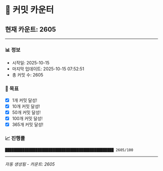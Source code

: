 # 🔢 커밋 카운터

## 현재 카운트: 2605

---

### 📊 정보
- 시작일: 2025-10-15
- 마지막 업데이트: 2025-10-15 07:52:51
- 총 커밋 수: 2605

### 🎯 목표
- [x] 1개 커밋 달성!
- [x] 10개 커밋 달성!
- [x] 50개 커밋 달성!
- [x] 100개 커밋 달성!
- [x] 365개 커밋 달성!

### 📈 진행률
```
██████████████████████████████████████████████████ 2605/100
```

---
*자동 생성됨 - 카운트: 2605*
